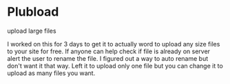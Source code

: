 # Plubload
upload large files

I worked on this for 3 days to get it to actually word to upload any size files to your site for free.  If anyone can help check if file is
already on server alert the user to rename the file.  I figured out a way to auto rename but don't want it that way.  Left it to
upload only one file but you can change it to upload as many files you want.
